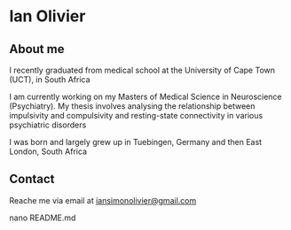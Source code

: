 # Ian Olivier

## About me

I recently graduated from medical school at the University of Cape Town (UCT), in South Africa

I am currently working on my Masters of Medical Science in Neuroscience (Psychiatry).
My thesis involves analysing the relationship between impulsivity and compulsivity and resting-state connectivity in various psychiatric disorders

I was born and largely grew up in Tuebingen, Germany and then East London, South Africa

## Contact
Reache me via email at iansimonolivier@gmail.com

nano README.md

